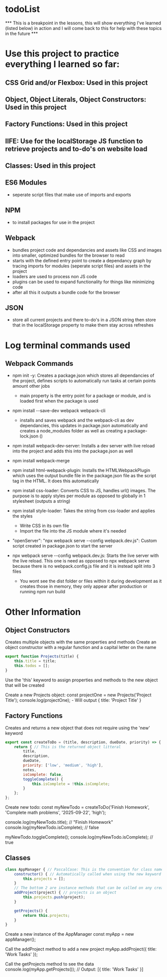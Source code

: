 # todoList
*** This is a breakpoint in the lessons, this will show everything I've learned (listed below) in action and I will come back to this for help with these topics in the future ***

# Use this project to practice everything I learned so far:
## CSS Grid and/or Flexbox: Used in this project
## Object, Object Literals, Object Constructors: Used in this project
## Factory Functions: Used in this project
## IIFE: Use for the localStorage JS function to retrieve projects and to-do's on website load
## Classes: Used in this project
## ES6 Modules
  - seperate script files that make use of imports and exports 
## NPM
  - to install packages for use in the project
## Webpack
  - bundles project code and dependancies and assets like CSS and images into smaller, optimized bundles for the browser to read
  - starts with the defined entry point to create a dependancy graph by tracing imports for modules (seperate script files) and assets in the project
  - loaders are used to process non JS code 
  - plugins can be used to expand functionality for things like minimizing code
  - after all this it outputs a bundle code for the browser
## JSON 
  - store all current projects and there to-do's in a JSON string then store that in the localStorage property to make them stay across refreshes

# Log terminal commands used
## Webpack Commands
  
  - npm init -y: Creates a package.json which stores all dependancies of the project, defines scripts to automatically run tasks at certain points amount other jobs
    - main property is the entry point for a package or module, and is loaded first when the package is used 
  - npm install --save-dev webpack webpack-cli
    - installs and saves webpack and the webpack-cli as dev dependancies, this updates in package.json automatically and creates a node_modules folder as well as creating a package-lock.json ()
  - npm install webpack-dev-server: Installs a dev server with live reload into the project and adds this into the package.json as well
  - npm install webpack-merge
  - npm install html-webpack-plugin: Installs the HTMLWebpackPlugin which uses the output bundle file in the package.json file as the script tag in the HTML. It does this automatically

  - npm install css-loader: Converts CSS to JS, handles url() images. The purpose is to apply styles per module as opposed to globally in 1 stylesheet (outputs a string)
  - npm install style-loader: Takes the string from css-loader and applies the styles
    - Write CSS in its own file
    - Import the file into the JS module where it's needed

  - "openServer": "npx webpack serve --config webpack.dev.js": Custom script created in package.json to start the server

  - npx webpack serve --config webpack.dev.js: Starts the live server with the live reload. This one is need as opposed to npx webpack serve because there is no webpack.config.js file and it is instead split into 3 files
    - You wont see the dist folder or files within it during development as it creates those in memory, they only appear after production or running npm run build

# Other Information  
## Object Constructors
Creates multiple objects with the same properties and methods
Create an object constructor with a regular function and a capital letter on the name 
  ```js
  export function Projects(title) {
      this.title = title;
      this.todos = [];
  }
  ```
Use the 'this' keyword to assign properties and methods to the new object that will be created

Create a new Projects object: const projectOne = new Projects('Project Title');
console.log(projectOne); - Will output { title: 'Project Title' }

## Factory Functions
Creates and returns a new object that does not require using the 'new' keyword
  ```js
  export const createToDo = (title, description, dueDate, priority) => {
      return { // This is the returned object litteral
          title,
          description,
          dueDate,
          priority: ['low', 'medium', 'high'],
          notes,
          isComplete: false,
          toggleComplete() {
              this.isComplete = !this.isComplete;
          }
      };
  };
  ```
Create new todo: const myNewTodo = createToDo('Finish Homework', 'Complete math problems', '2025-09-22', 'high');

console.log(myNewTodo.title); // "Finish Homework"
console.log(myNewTodo.isComplete); // false

myNewTodo.toggleComplete();
console.log(myNewTodo.isComplete); // true

## Classes
```js
class AppManager { // PascalCase: This is the convention for class names
    constructor() { // Automatically called when using the new keyword to create a new object of the class
        this.projects = [];
    }
    // The bottom 2 are instance methods that can be called on any created object
    addProject(project) { // projects is an object
        this.projects.push(project);
    }

    getProjects() {
        return this.projects;
    }
}
```
Create a new instance of the AppManager
const myApp = new appManager();

Call the addProject method to add a new project
myApp.addProject({ title: 'Work Tasks' });

Call the getProjects method to see the data
console.log(myApp.getProjects()); // Output: [{ title: 'Work Tasks' }]